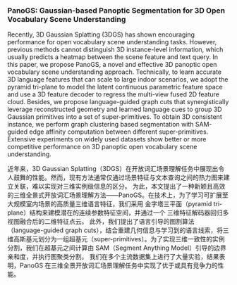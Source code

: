 ### PanoGS: Gaussian-based Panoptic Segmentation for 3D Open Vocabulary Scene Understanding

Recently, 3D Gaussian Splatting (3DGS) has shown encouraging performance for open vocabulary scene understanding tasks. However, previous methods cannot distinguish 3D instance-level information, which usually predicts a heatmap between the scene feature and text query. In this paper, we propose PanoGS, a novel and effective 3D panoptic open vocabulary scene understanding approach. Technically, to learn accurate 3D language features that can scale to large indoor scenarios, we adopt the pyramid tri-plane to model the latent continuous parametric feature space and use a 3D feature decoder to regress the multi-view fused 2D feature cloud. Besides, we propose language-guided graph cuts that synergistically leverage reconstructed geometry and learned language cues to group 3D Gaussian primitives into a set of super-primitives. To obtain 3D consistent instance, we perform graph clustering based segmentation with SAM-guided edge affinity computation between different super-primitives. Extensive experiments on widely used datasets show better or more competitive performance on 3D panoptic open vocabulary scene understanding.

近年来，3D Gaussian Splatting（3DGS）在开放词汇场景理解任务中展现出令人鼓舞的性能。然而，现有方法通常仅通过场景特征与文本查询之间的热力图来建立关联，难以实现对三维实例级信息的区分。
为此，本文提出了一种新颖且高效的三维全景式开放词汇场景理解方法——PanoGS。在技术上，为了学习可扩展至大规模室内场景的高质量三维语言特征，我们采用 金字塔三平面（pyramid tri-plane）结构来建模潜在的连续参数特征空间，并通过一个 三维特征解码器回归多视图融合后的二维特征点云。
此外，我们提出了语言引导的图割算法（language-guided graph cuts），结合重建几何信息与学习到的语言线索，将三维高斯基元划分为一组超基元（super-primitives）。为了实现三维一致性的实例分割，我们在超基元之间计算由 SAM（Segment Anything Model）引导的边界亲和度，并执行图聚类分割。
我们在多个主流数据集上进行了大量实验，结果表明，PanoGS 在三维全景开放词汇场景理解任务中实现了优于或具有竞争力的性能。

